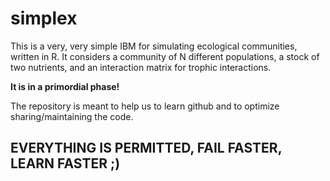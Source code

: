 # simplex
This is a very, very simple IBM for simulating ecological communities, written in R.
It considers a community of N different populations, a stock of two nutrients, and an interaction matrix for trophic interactions.

__It is in a primordial phase!__

The repository is meant to help us to learn github and to optimize  sharing/maintaining the code.

## EVERYTHING IS PERMITTED, FAIL FASTER, LEARN FASTER ;)
